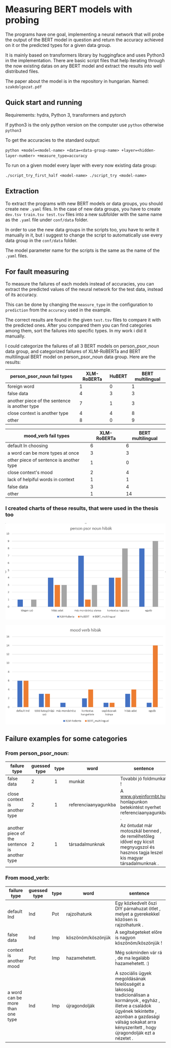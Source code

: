 # Measuring BERT models with probing

The programs have one goal, implementing a neural network that will probe the output of the BERT model in question and return the accuracy achieved on it or the predicted types for a given data group.

It is mainly based on transformers library by huggingface and uses Python3 in the implementation. There are basic script files that help iterating through the now existing datas on any BERT model and extract the results into well distributed files.

The paper about the model is in the repository in hungarian. Named: `szakdolgozat.pdf`

## Quick start and running

Requirements: hydra, Python 3, transformers and pytorch

If python3 is the only python version on the computer use `python` otherwise `python3`

To get the accuracies to the standard output:

`python +model=<model-name> +data=<data-group-name> +layer=<hidden-layer-number> +measure_type=accuracy `

To run on a given model every layer with every now existing data group:

`./script_try_first_half <model-name>
./script_try <model-name>`

## Extraction

To extract the programs with new BERT models or data groups, you should create new `.yaml` files.
In the case of new data groups, you have to create `dev.tsv train.tsv test.tsv` files into a new subfolder with the same name as the `.yaml` file under `conf/data` folder.

In order to use the new data groups in the scripts too, you have to write it manually in it, but i suggest to change the script to automatically use every data group in the `conf/data` folder.

The model parameter name for the scripts is the same as the name of the `.yaml` files.

## For fault measuring

To measure the failures of each models instead of accuracies, you can extract the predicted values of the neural network for the test data, instead of its accuracy.

This can be done by changing the `measure_type` in the configuration to `prediction` from the `accuracy` used in the example.

The correct results are found in the given `test.tsv` files to compare it with the predicted ones. After you compared them you can find categories among them, sort the failures into specific types. In my work i did it manually.

I could categorize the failures of all 3 BERT models on person_psor_noun data group, and categorized failures of XLM-RoBERTa and BERT multilingual BERT model on person_psor_noun data group. Here are the results:

person_psor_noun fail types | XLM-RoBERTa | HuBERT | BERT multilingual
---------- | ---------- | ---------- | ----------
foreign word | 1 | 0 | 1
false data | 4 | 3 | 3
another piece of the sentence is another type | 7 | 1 | 3
close context is another type | 4 | 4 | 8
other | 8 | 0 | 9

mood_verb fail types | XLM-RoBERTa | BERT multilingual
---------- | ---------- | ----------
default In choosing | 6 | 6
a word can be more types at once | 3 | 3
other piece of sentence is another type | 1 | 0
close context's mood | 2 | 4
lack of helpiful words in context | 1 | 1
false data | 3 | 4
other | 1 | 14

### I created charts of these results, that were used in the thesis too

![](person_psor_fail.PNG)

![](mood_verb_fail.PNG)

## Failure examples for some categories

### From person_psor_noun:

failure type | guessed type | type | word | sentence
---------- | ---------- | ---------- | ---------- | ----------
false data | 2 | 1 | munkát | Tovabbi jó foldmunkat !
close context is another type | 2 | 1 | referenciaanyagunkba | A www.giveinformbt.hu honlapunkon betekintést nyerhet referenciaanyagunkba .
another piece of the sentence is another type | 2 | 1 | társadalmunknak | Az öntudat már motoszkál benned , de remélhetőleg idővel egy kicsit megnyugszol és hasznos tagja leszel kis magyar társadalmunknak .

### From mood_verb:

failure type | guessed type | type | word | sentence
---------- | ---------- | ---------- | ---------- | ----------
default Ind | Ind | Pot | rajzolhatunk | Egy közkedvelt őszi DIY párnahuzat ötlet , melyet a gyerekekkel közösen is rajzolhatunk .
false data | Ind | Imp | köszönöm/köszönjük | A segítségeteket előre is nagyon köszönöm/köszönjük !
context is another mood | Pot | Imp | hazamehetett. | Még sokminden vár rá , de ma legalább hazamehetett. :)
a word can be more than one type | Ind | Imp | újragondolják | A szociális ügyek megoldásának felelősségét a lakosság tradicionálisan a kormányok , egyház , illetve a családok ügyének tekintette , azonban a gazdasági válság sokakat arra kényszerített , hogy újragondolják ezt a nézetet .
